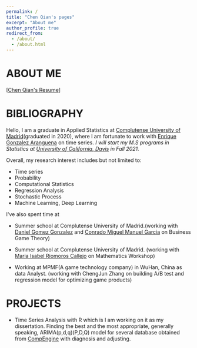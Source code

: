```yaml
---
permalink: /
title: "Chen Qian's pages"
excerpt: "About me"
author_profile: true
redirect_from: 
  - /about/
  - /about.html
---
```

ABOUT ME
======
\[[Chen Qian's Resume](https:/ChenQian/files/CV.pdf)\]

BIBLIOGRAPHY
======
Hello, I am a graduate in Applied Statistics at [Complutense University of Madrid](https://www.ucm.es/english)(graduated in 2020), where I am fortunate to work with [Enrique Gonzalez Aranguena](https://scholar.google.es/citations?user=dQ10NgMAAAAJ&hl=es) on time series. *I will start my M.S programs in Statistics at [University of California, Davis](https://www.ucdavis.edu/) in Fall 2021.*

Overall, my research interest includes but not limited to:
*  Time series
*  Probability
*  Computational Statistics
*  Regression Analysis
*  Stochastic Process
*  Machine Learning, Deep Learning


I've also spent time at 
* Summer school at Complutense University of Madrid.(working with [Daniel Gomez Gonzalez](https://www.ucm.es/estadisticaycienciadatos/daniel-gomez-gonzalez-1) and [Conrado Miguel Manuel Garcia](http://worldcat.org/identities/np-manuel%20garcia,%20conrado%20miguel/) on Business Game Theory)

* Summer school at Complutense University of Madrid. (working with [Maria Isabel Riomoros Callejo](https://scholar.google.es/citations?user=LXduvVYAAAAJ&hl=es) on Mathematics Workshop)

* Working at MPMF(A game technology company) in WuHan, China as data  Analyst. (working with ChengJun Zhang on building A/B test and regression model for optimizing game products)

PROJECTS
======
* Time Series Analysis with R which is I am working on it as my dissertation.
Finding the best and the most appropriate, generally speaking, ARIMA(p,d,q)(P,D,Q)
model for several database obtained from  [CompEngine](https://www.comp-engine.org/) with diagnosis and adjusting.
